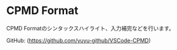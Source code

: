 # CPMD Format

CPMD Formatのシンタックスハイライト、入力補完などを行います。

GitHub: (https://github.com/yuyu-github/VSCode-CPMD)
